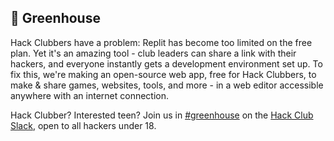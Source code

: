 ## 🏡 Greenhouse

Hack Clubbers have a problem: Replit has become too limited on the free plan. Yet it's an amazing tool - club leaders can share a link with their hackers, and everyone instantly gets a development environment set up. To fix this, we're making an open-source web app, free for Hack Clubbers, to make & share games, websites, tools, and more - in a web editor accessible anywhere with an internet connection.

Hack Clubber? Interested teen? Join us in [#greenhouse](https://hackclub.slack.com/archives/C07GRLFC0HM) on the [Hack Club Slack](https://hackclub.com/slack), open to all hackers under 18.
